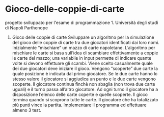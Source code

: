 # Gioco-delle-coppie-di-carte
progetto sviluppato per l'esame di programmazione 1. Università degli studi di Napoli Parthenope
1. Gioco delle coppie di carte
Sviluppare un algoritmo per la simulazione del gioco delle coppie di carte tra due
giocatori identificati dai loro nomi. Inizialmente “mischiare” un mazzo di carte
napoletane. L’algoritmo per mischiare le carte si basa sull’idea di scambiare
effettivamente a coppie le carte del mazzo; una variabile in input permette di indicare
quante volte si devono effettuare gli scambi.
Viene scelto casualmente quale dei due giocatori deve iniziare il gioco. Vengono
“scoperte” due carte la quale posizione è indicata dal primo giocatore. Se le due carte
hanno lo stesso valore il giocatore si aggiudica un punto e le due carte vengono scoperte.
Il giocatore continua finchè non sbaglia (non trova due carte uguali) e il turno passa
all’altro giocatore.
Ad ogni turno il giocatore ha a disposizione l’elenco delle carte coperte e quelle
scoperte. Il gioco termina quando si scoprono tutte le carte. Il giocatore che ha
totalizzato più punti vince la partita.
Implementare il programma ed effettuare almeno 3 test.
